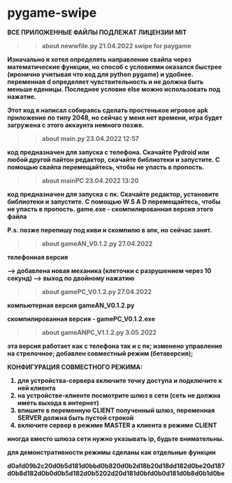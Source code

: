 # pygame-swipe

<b>ВСЕ ПРИЛОЖЕННЫЕ ФАЙЛЫ ПОДЛЕЖАТ ЛИЦЕНЗИИ MIT<b/>
>> about newwfile.py 21.04.2022
swipe for paygame

Изначально я хотел определять направление свайпа через математические функции, но способ с условиями оказался быстрее (иронично учитывая что код для python pygame) и удобнее. переменная d определяет чувствительность и не должна быть меньше еденицы. Последнее условие else можно использовать под нажатие.

Этот код я написал собираясь сделать простенькое игровое apk приложение по типу 2048, но сейчас у меня нет времени, игра будет загружена с этого аккаунта немного позже.

>> about main.py 23.04.2022 12:57

код предназначен для запуска с телефона. Скачайте Pydroid или любой другой пайтон редактор, скачайте библиотеки и запустите. С помощью свайпа перемещайтесь, чтобы не упасть в пропость.

>> about mainPC 23.04.2022 13:20

код предназначен для запуска с пк. Скачайте редактор, установите библиотеки и запустите. С помощью W S A D перемещайтесь, чтобы не упасть в пропость.
game.exe  - скомпилированная версия этого файла

P.s. позже перепишу под киви и скомпилю в апк, но сейчас занят.

>> about gameAN_V0.1.2.py 27.04.2022

телефонная версия

--> добавлена новая механика (клеточки с разрушением через 10 секунд)
--> выход по двойному нажатию

>> about gamePC_V0.1.2.py 27.04.2022

компьютерная версия gameAN_V0.1.2.py

скомпилированная версия - gamePC_V0.1.2.exe
  
>> about gameANPC_V1.1.2.py 3.05.2022
  
эта версия работает как с телефона так и с пк; 
изменено управление на стрелочное;
добавлен совместный режим (бетаверсия);
  
КОНФИГУРАЦИЯ СОВМЕСТНОГО РЕЖИМА:
  1) для устройства-сервера включите точку доступа и подключите к ней клиента
  2) на устройстве-клиенте посмотрите шлюз в сети (сеть не должна иметь выхода в интернет)
  3) впишите в переменную CLIENT полученный шлюз, переменная SERVER должна быть пустой строкой
  4) включите сервер в режиме MASTER а клиента в режиме CLIENT

иногда вместо шлюза сети нужно указывать ip, будьте внимательны.

для демонстративности режимы сделаны как отдельные функции

  d0afd09b2c20d0b5d181d0bbd0b820d0b2d18b20d18dd182d0be20d187d0b8d182d0b0d0b5d182d0b5202d20d181d0bfd0b0d181d0b8d0b1d0be
